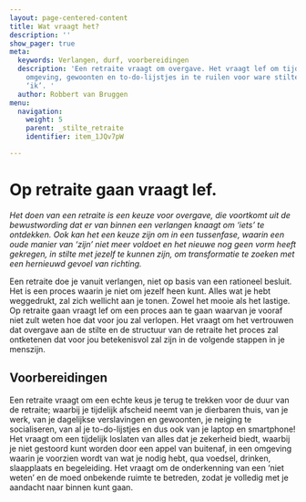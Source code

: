 ```yaml
---
layout: page-centered-content
title: Wat vraagt het?
description: ''
show_pager: true
meta:
  keywords: Verlangen, durf, voorbereidingen
  description: 'Een retraite vraagt om overgave. Het vraagt lef om tijdelijk je vertrouwde
    omgeving, gewoonten en to-do-lijstjes in te ruilen voor ware stilte en je ware
    ‘ik’. '
  author: Robbert van Bruggen
menu:
  navigation:
    weight: 5
    parent: _stilte_retraite
    identifier: item_1JQv7pW

---
```

# Op retraite gaan vraagt lef.

_Het doen van een retraite is een keuze voor overgave, die voortkomt uit de bewustwording dat er van binnen een verlangen knaagt om ‘iets’ te ontdekken. Ook kan het een keuze zijn om in een tussenfase, waarin een oude manier van ‘zijn’ niet meer voldoet en het nieuwe nog geen vorm heeft gekregen, in stilte met jezelf te kunnen zijn, om transformatie te zoeken met een hernieuwd gevoel van richting._

Een retraite doe je vanuit verlangen, niet op basis van een rationeel besluit. Het is een proces waarin je niet om jezelf heen kunt. Alles wat je hebt weggedrukt, zal zich wellicht aan je tonen. Zowel het mooie als het lastige. Op retraite gaan vraagt lef om een proces aan te gaan waarvan je vooraf niet zult weten hoe dat voor jou zal verlopen. Het vraagt om het vertrouwen dat overgave aan de stilte en de structuur van de retraite het proces zal ontketenen dat voor jou betekenisvol zal zijn in de volgende stappen in je menszijn.

## Voorbereidingen

Een retraite vraagt om een echte keus je terug te trekken voor de duur van de retraite; waarbij je tijdelijk afscheid neemt van je dierbaren thuis, van je werk, van je dagelijkse verslavingen en gewoonten, je neiging te socialiseren, van al je to-do-lijstjes en dus ook van je laptop en smartphone! Het vraagt om een tijdelijk loslaten van alles dat je zekerheid biedt, waarbij je niet gestoord kunt worden door een appel van buitenaf, in een omgeving waarin je voorzien wordt van wat je nodig hebt, qua voedsel, drinken, slaapplaats en begeleiding. Het vraagt om de onderkenning van een ‘niet weten’ en de moed onbekende ruimte te betreden, zodat je volledig met je aandacht naar binnen kunt gaan.